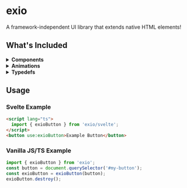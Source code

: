 # exio

A framework-independent UI library that extends native HTML elements!

## What's Included

<details>
  <summary><strong>Components</strong></summary>
  <ul>
    <li><code>exioApp</code></li>
    <li><code>exioButton</code></li>
    <li><code>exioCard</code></li>
    <li><code>exioSwitch</code></li>
    <li><code>exioIcon</code></li>
    </ul>
</details>

<details>
  <summary><strong>Animations</strong></summary>
  <ul>
    <li><code>exioFlyInAnimation</code></li>
    <li><code>exioFadeInAnimation</code></li>
    <li><code>exioZoomInAnimation</code></li>
    </ul>
</details>

<details>
  <summary><strong>Typedefs</strong></summary>
  <ul>
    <li><code>ExioNode</code></li>
    </ul>
</details>

## Usage

### Svelte Example

```html
<script lang="ts">
  import { exioButton } from 'exio/svelte';
</script>
<button use:exioButton>Example Button</button>
```

### Vanilla JS/TS Example

```ts
import { exioButton } from 'exio';
const button = document.querySelector('#my-button');
const exioButton = exioButton(button);
exioButton.destroy();
```
